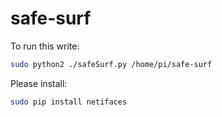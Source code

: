 # safe-surf

To run this write:
```Bash
sudo python2 ./safeSurf.py /home/pi/safe-surf
```

Please install:
```bash
sudo pip install netifaces
```